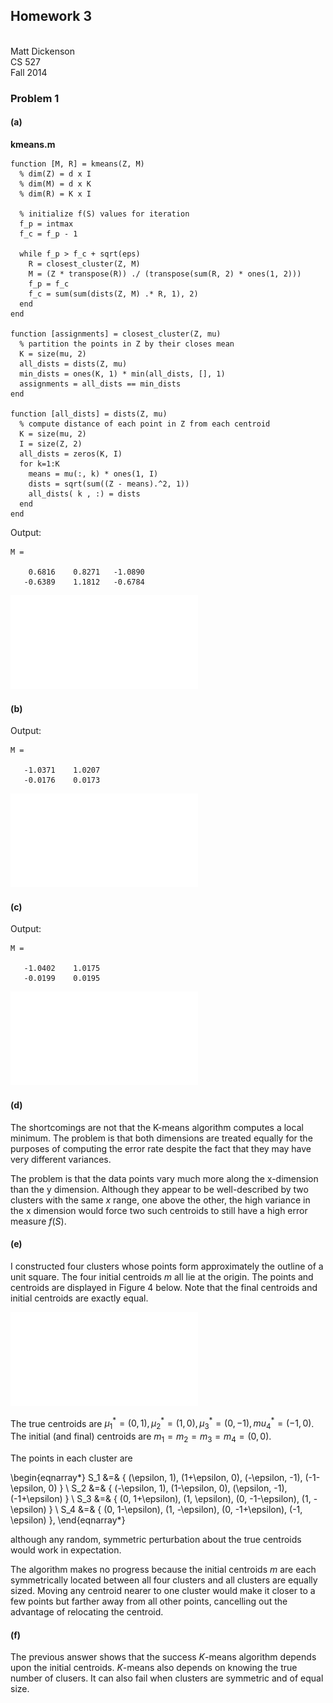 ## Homework 3
\
Matt Dickenson \
CS 527 \
Fall 2014

### Problem 1


#### (a)

**kmeans.m**

```
function [M, R] = kmeans(Z, M)
  % dim(Z) = d x I
  % dim(M) = d x K
  % dim(R) = K x I
  
  % initialize f(S) values for iteration
  f_p = intmax
  f_c = f_p - 1
    
  while f_p > f_c + sqrt(eps)
    R = closest_cluster(Z, M)
    M = (Z * transpose(R)) ./ (transpose(sum(R, 2) * ones(1, 2)))
    f_p = f_c
    f_c = sum(sum(dists(Z, M) .* R, 1), 2)
  end
end

function [assignments] = closest_cluster(Z, mu)
  % partition the points in Z by their closes mean
  K = size(mu, 2)
  all_dists = dists(Z, mu)
  min_dists = ones(K, 1) * min(all_dists, [], 1)
  assignments = all_dists == min_dists
end

function [all_dists] = dists(Z, mu)
  % compute distance of each point in Z from each centroid
  K = size(mu, 2)
  I = size(Z, 2)
  all_dists = zeros(K, I)
  for k=1:K
    means = mu(:, k) * ones(1, I)
    dists = sqrt(sum((Z - means).^2, 1))
    all_dists( k , :) = dists
  end
end
```

Output:

```
M =

    0.6816    0.8271   -1.0890
   -0.6389    1.1812   -0.6784
```

![Result of K-Means with blobs data for 1(a)](blobsKmeans.pdf)

#### (b)

Output:

```
M =

   -1.0371    1.0207
   -0.0176    0.0173

```

![Result of K-Means with cigars data for 1(b)](cigarsKmeans.pdf)



#### (c)

Output:

```
M =

   -1.0402    1.0175
   -0.0199    0.0195

```

![Result of K-Means with cigars data for 1(c)](cigarsKmeansM1.pdf)


#### (d)

<!-- Explain in what way the results in your previous two answers show that kmeans does not work well with these data points. In particular, are these shortcomings due to the fact that the K-means algorithm computes a local (as opposed to global) minimum? If so, how? If not, what else is responsible?
-->

The shortcomings are not that the K-means algorithm computes a local minimum. The problem is that both dimensions are treated equally for the purposes of computing the error rate despite the fact that they may have very different variances.


The problem is that the data points vary much more along the x-dimension than the y dimension. Although they appear to be well-described by two clusters with the same $x$ range, one above the other, the high variance in the x dimension would force two such centroids to still have a high error measure $f(S)$. 

#### (e)

I constructed four clusters whose points form approximately the outline of a unit square. The four initial centroids $m$ all lie at the origin. The points and centroids are displayed in Figure 4 below. Note that the final centroids and initial centroids are exactly equal.

![Result of K-Means with pathological input](customKmeans.pdf)

The true centroids are $\mu_1^* = (0, 1), \mu_2^* = (1, 0), \mu_3^* = (0, -1), mu_4^* = (-1, 0)$. The initial (and final) centroids are $m_1 = m_2 = m_3 = m_4 = (0, 0)$.

The points in each cluster are

\begin{eqnarray*}
S_1 &=& \{ (\epsilon, 1), (1+\epsilon, 0), (-\epsilon, -1), (-1-\epsilon, 0) \} \\
S_2 &=& \{ (-\epsilon, 1), (1-\epsilon, 0), (\epsilon, -1), (-1+\epsilon) \} \\
S_3 &=& \{ (0, 1+\epsilon), (1, \epsilon), (0, -1-\epsilon), (1, -\epsilon) \} \\
S_4 &=& \{ (0, 1-\epsilon), (1, -\epsilon), (0, -1+\epsilon), (-1, \epsilon) \}, 
\end{eqnarray*}

although any random, symmetric perturbation about the true centroids would work in expectation.

The algorithm makes no progress because the initial centroids $m$ are each symmetrically located between all four clusters and all clusters are equally sized. Moving any centroid nearer to one cluster would make it closer to a few points but farther away from all other points, cancelling out the advantage of relocating the centroid.

#### (f)

The previous answer shows that the success $K$-means algorithm depends upon the initial centroids. $K$-means also depends on knowing the true number of clusers. It can also fail when clusters are symmetric and of equal size. 






